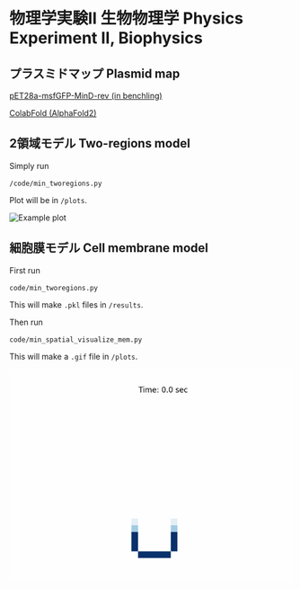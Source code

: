 # 物理学実験II 生物物理学 Physics Experiment II, Biophysics

## プラスミドマップ Plasmid map

[pET28a-msfGFP-MinD-rev (in benchling)](https://benchling.com/s/seq-XDvIopQValuSYi5UeJv0?m=slm-kZW53Hcc6JggocCcs4z5)

[ColabFold (AlphaFold2)](https://colab.research.google.com/github/sokrypton/ColabFold/blob/main/AlphaFold2.ipynb)

## 2領域モデル Two-regions model

Simply run
```
/code/min_tworegions.py
```

Plot will be in `/plots`.

![Example plot](https://github.com/dbkk/min_simplified_model/blob/main/plots/minD_minE.png)

## 細胞膜モデル Cell membrane model

First run
```
code/min_tworegions.py
```
This will make `.pkl` files in `/results`. 

Then run
```
code/min_spatial_visualize_mem.py
```
This will make a `.gif` file in `/plots`. 

![Example gif](https://github.com/dbkk/min_simplified_model/blob/main/plots/membrane_example.gif)
